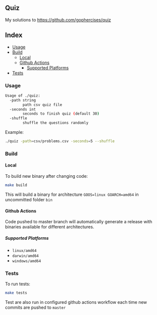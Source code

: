 ## Quiz
My solutions to https://github.com/gophercises/quiz

## Index
- [Usage](#usage)
- [Build](#build)
  - [Local](#local)
  - [Github Actions](#github-actions)
      - [Supported Platforms](#supported-platforms)
- [Tests](#tests)

### Usage
```bash
Usage of ./quiz:
  -path string
        path csv quiz file
  -seconds int
        seconds to finish quiz (default 30)
  -shuffle
        shuffle the questions randomly
```

Example:
```bash
./quiz -path=csv/problems.csv -seconds=5 --shuffle
```

### Build

#### Local
To build new binary after changing code:

```bash
make build
```

This will build a binary for architecture `GOOS=linux GOARCH=amd64` in uncommitted folder `bin`

#### Github Actions
Code pushed to master branch will automatically generate a release with binaries available for different architectures.

##### Supported Platforms
- `linux/amd64`
- `darwin/amd64`
- `windows/amd64`

### Tests
To run tests:

```bash
make tests
```

Test are also run in configured github actions workflow each time new commits are pushed to `master`